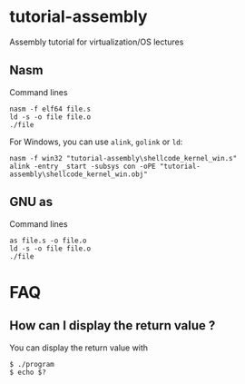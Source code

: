tutorial-assembly
=================

Assembly tutorial for virtualization/OS lectures

Nasm
----

Command lines

    nasm -f elf64 file.s
    ld -s -o file file.o
    ./file

For Windows, you can use `alink`, `golink` or `ld`:

    nasm -f win32 "tutorial-assembly\shellcode_kernel_win.s"
    alink -entry _start -subsys con -oPE "tutorial-assembly\shellcode_kernel_win.obj"

GNU as
------

Command lines

    as file.s -o file.o
    ld -s -o file file.o
    ./file

FAQ
===

How can I display the return value ?
------------------------------------

You can display the return value with

    $ ./program
    $ echo $?
